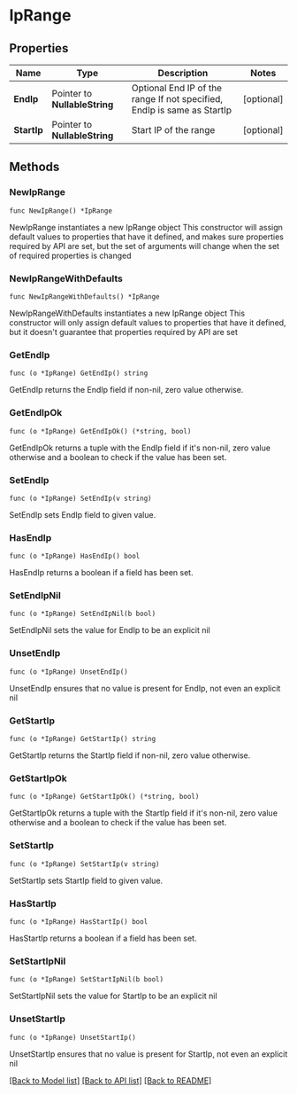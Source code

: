 # IpRange

## Properties

Name | Type | Description | Notes
------------ | ------------- | ------------- | -------------
**EndIp** | Pointer to **NullableString** | Optional End IP of the range If not specified, EndIp is same as StartIp | [optional] 
**StartIp** | Pointer to **NullableString** | Start IP of the range | [optional] 

## Methods

### NewIpRange

`func NewIpRange() *IpRange`

NewIpRange instantiates a new IpRange object
This constructor will assign default values to properties that have it defined,
and makes sure properties required by API are set, but the set of arguments
will change when the set of required properties is changed

### NewIpRangeWithDefaults

`func NewIpRangeWithDefaults() *IpRange`

NewIpRangeWithDefaults instantiates a new IpRange object
This constructor will only assign default values to properties that have it defined,
but it doesn't guarantee that properties required by API are set

### GetEndIp

`func (o *IpRange) GetEndIp() string`

GetEndIp returns the EndIp field if non-nil, zero value otherwise.

### GetEndIpOk

`func (o *IpRange) GetEndIpOk() (*string, bool)`

GetEndIpOk returns a tuple with the EndIp field if it's non-nil, zero value otherwise
and a boolean to check if the value has been set.

### SetEndIp

`func (o *IpRange) SetEndIp(v string)`

SetEndIp sets EndIp field to given value.

### HasEndIp

`func (o *IpRange) HasEndIp() bool`

HasEndIp returns a boolean if a field has been set.

### SetEndIpNil

`func (o *IpRange) SetEndIpNil(b bool)`

 SetEndIpNil sets the value for EndIp to be an explicit nil

### UnsetEndIp
`func (o *IpRange) UnsetEndIp()`

UnsetEndIp ensures that no value is present for EndIp, not even an explicit nil
### GetStartIp

`func (o *IpRange) GetStartIp() string`

GetStartIp returns the StartIp field if non-nil, zero value otherwise.

### GetStartIpOk

`func (o *IpRange) GetStartIpOk() (*string, bool)`

GetStartIpOk returns a tuple with the StartIp field if it's non-nil, zero value otherwise
and a boolean to check if the value has been set.

### SetStartIp

`func (o *IpRange) SetStartIp(v string)`

SetStartIp sets StartIp field to given value.

### HasStartIp

`func (o *IpRange) HasStartIp() bool`

HasStartIp returns a boolean if a field has been set.

### SetStartIpNil

`func (o *IpRange) SetStartIpNil(b bool)`

 SetStartIpNil sets the value for StartIp to be an explicit nil

### UnsetStartIp
`func (o *IpRange) UnsetStartIp()`

UnsetStartIp ensures that no value is present for StartIp, not even an explicit nil

[[Back to Model list]](../README.md#documentation-for-models) [[Back to API list]](../README.md#documentation-for-api-endpoints) [[Back to README]](../README.md)


